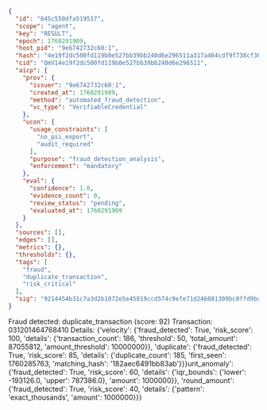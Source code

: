 ```json
{
  "id": "845c550dfa519517",
  "scope": "agent",
  "key": "RESULT",
  "epoch": 1760291909,
  "host_pid": "9e6742732c60:1",
  "hash": "4e19f2dc500fd119b0e527bb39bb240d6e296511a317a464cdf9f738cf367809",
  "cid": "QmV14e19f2dc500fd119b0e527bb39bb240d6e296511",
  "aicp": {
    "prov": {
      "issuer": "9e6742732c60:1",
      "created_at": 1760291909,
      "method": "automated_fraud_detection",
      "vc_type": "VerifiableCredential"
    },
    "ucon": {
      "usage_constraints": [
        "no_pii_export",
        "audit_required"
      ],
      "purpose": "fraud_detection_analysis",
      "enforcement": "mandatory"
    },
    "eval": {
      "confidence": 1.0,
      "evidence_count": 0,
      "review_status": "pending",
      "evaluated_at": 1760291909
    }
  },
  "sources": [],
  "edges": [],
  "metrics": {},
  "thresholds": {},
  "tags": [
    "fraud",
    "duplicate_transaction",
    "risk_critical"
  ],
  "sig": "9214454b31c7a3d2b1072e5e45819ccd574c9efe71d246081309bc0ffd9ba4d0"
}
```

Fraud detected: duplicate_transaction (score: 92)
Transaction: 031201464768410
Details: {'velocity': {'fraud_detected': True, 'risk_score': 100, 'details': {'transaction_count': 186, 'threshold': 50, 'total_amount': 87055812, 'amount_threshold': 10000000}}, 'duplicate': {'fraud_detected': True, 'risk_score': 85, 'details': {'duplicate_count': 185, 'first_seen': 1760285763, 'matching_hash': '182aec6491bb83ab'}}}unt_anomaly': {'fraud_detected': True, 'risk_score': 60, 'details': {'iqr_bounds': {'lower': -193126.0, 'upper': 787386.0}, 'amount': 1000000}}, 'round_amount': {'fraud_detected': True, 'risk_score': 40, 'details': {'pattern': 'exact_thousands', 'amount': 1000000}}}